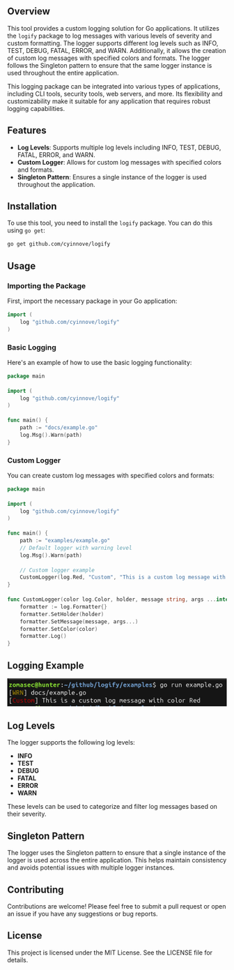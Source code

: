 ## Overview

This tool provides a custom logging solution for Go applications. It utilizes the `logify` package to log messages with various levels of severity and custom formatting. The logger supports different log levels such as INFO, TEST, DEBUG, FATAL, ERROR, and WARN. Additionally, it allows the creation of custom log messages with specified colors and formats. The logger follows the Singleton pattern to ensure that the same logger instance is used throughout the entire application.

This logging package can be integrated into various types of applications, including CLI tools, security tools, web servers, and more. Its flexibility and customizability make it suitable for any application that requires robust logging capabilities.

## Features

- **Log Levels**: Supports multiple log levels including INFO, TEST, DEBUG, FATAL, ERROR, and WARN.
- **Custom Logger**: Allows for custom log messages with specified colors and formats.
- **Singleton Pattern**: Ensures a single instance of the logger is used throughout the application.

## Installation

To use this tool, you need to install the `logify` package. You can do this using `go get`:

```sh
go get github.com/cyinnove/logify
```

## Usage

### Importing the Package

First, import the necessary package in your Go application:

```go
import (
    log "github.com/cyinnove/logify"
)
```

### Basic Logging

Here's an example of how to use the basic logging functionality:

```go
package main

import (
    log "github.com/cyinnove/logify"
)

func main() {
    path := "docs/example.go"
    log.Msg().Warn(path)
}
```

### Custom Logger

You can create custom log messages with specified colors and formats:

```go
package main

import (
    log "github.com/cyinnove/logify"
)

func main() {
    path := "examples/example.go"
    // Default logger with warning level
    log.Msg().Warn(path)

    // Custom logger example
    CustomLogger(log.Red, "Custom", "This is a custom log message with color %s", "Red")
}

func CustomLogger(color log.Color, holder, message string, args ...interface{}) {
    formatter := log.Formatter{}
    formatter.SetHolder(holder)
    formatter.SetMessage(message, args...)
    formatter.SetColor(color)
    formatter.Log()
}
```
## Logging Example

![Logging Example](/static/logs.png)


## Log Levels

The logger supports the following log levels:
- **INFO**
- **TEST**
- **DEBUG**
- **FATAL**
- **ERROR**
- **WARN**

These levels can be used to categorize and filter log messages based on their severity.

## Singleton Pattern

The logger uses the Singleton pattern to ensure that a single instance of the logger is used across the entire application. This helps maintain consistency and avoids potential issues with multiple logger instances.

## Contributing

Contributions are welcome! Please feel free to submit a pull request or open an issue if you have any suggestions or bug reports.

## License

This project is licensed under the MIT License. See the LICENSE file for details.

